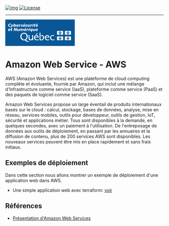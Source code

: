 <!-- ENTETE -->
[![img](https://img.shields.io/badge/Lifecycle-Experimental-339999)](https://www.quebec.ca/gouv/politiques-orientations/vitrine-numeriqc/accompagnement-des-organismes-publics/demarche-conception-services-numeriques)
[![License](https://img.shields.io/badge/Licence-LiLiQ--R-blue)](LICENSE_FR)

---

<div>
    <img src="https://github.com/CQEN-QDCE/.github/blob/main/images/mcn.png">
</div>
<!-- FIN ENTETE -->

# Amazon Web Service - AWS

AWS (Amazon Web Services) est une plateforme de cloud computing complète et évoluante, fournie par Amazon, qui inclut une mélange d'Infrastructure comme service (IaaS), plateforme comme service (PaaS) et des paquets de logiciel comme service (SaaS).

Amazon Web Services propose un large éventail de produits internationaux basés sur le cloud : calcul, stockage, bases de données, analyse, mise en réseau, services mobiles, outils pour développeur, outils de gestion, IoT, sécurité et applications métier. Tous sont disponibles à la demande, en quelques secondes, avec un paiement à l'utilisation. De l'entreposage de données aux outils de déploiement, en passant par les annuaires et la diffusion de contenu, plus de 200 services AWS sont disponibles. Les nouveaux services peuvent être mis en place rapidement et sans frais initiaux.

## Exemples de déploiement
Dans cette section nous allons montrer un exemple de déploiement d'une application web dans AWS.
- Une simple application web avec terraform: [voir](exemples/simple-app-tf/README.md)

## Références
- [Présentation d'Amazon Web Services](https://docs.aws.amazon.com/fr_fr/whitepapers/latest/aws-overview/introduction.html)